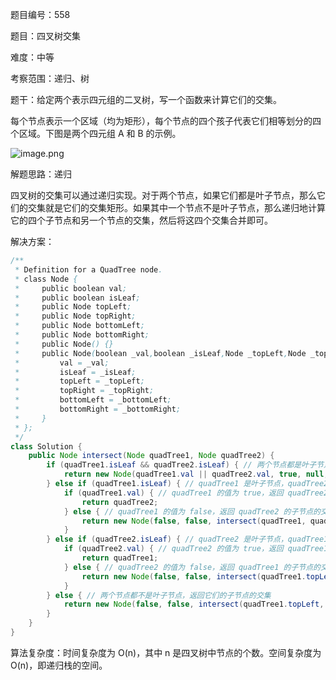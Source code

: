 题目编号：558

题目：四叉树交集

难度：中等

考察范围：递归、树

题干：给定两个表示四元组的二叉树，写一个函数来计算它们的交集。

每个节点表示一个区域（均为矩形），每个节点的四个孩子代表它们相等划分的四个区域。下图是两个四元组 A 和 B 的示例。

![image.png](https://pic.leetcode-cn.com/1626929475-WhzJZL-image.png)

解题思路：递归

四叉树的交集可以通过递归实现。对于两个节点，如果它们都是叶子节点，那么它们的交集就是它们的交集矩形。如果其中一个节点不是叶子节点，那么递归地计算它的四个子节点和另一个节点的交集，然后将这四个交集合并即可。

解决方案：

```java
/**
 * Definition for a QuadTree node.
 * class Node {
 *     public boolean val;
 *     public boolean isLeaf;
 *     public Node topLeft;
 *     public Node topRight;
 *     public Node bottomLeft;
 *     public Node bottomRight;
 *     public Node() {}
 *     public Node(boolean _val,boolean _isLeaf,Node _topLeft,Node _topRight,Node _bottomLeft,Node _bottomRight) {
 *         val = _val;
 *         isLeaf = _isLeaf;
 *         topLeft = _topLeft;
 *         topRight = _topRight;
 *         bottomLeft = _bottomLeft;
 *         bottomRight = _bottomRight;
 *     }
 * };
 */
class Solution {
    public Node intersect(Node quadTree1, Node quadTree2) {
        if (quadTree1.isLeaf && quadTree2.isLeaf) { // 两个节点都是叶子节点
            return new Node(quadTree1.val || quadTree2.val, true, null, null, null, null);
        } else if (quadTree1.isLeaf) { // quadTree1 是叶子节点，quadTree2 不是叶子节点
            if (quadTree1.val) { // quadTree1 的值为 true，返回 quadTree2
                return quadTree2;
            } else { // quadTree1 的值为 false，返回 quadTree2 的子节点的交集
                return new Node(false, false, intersect(quadTree1, quadTree2.topLeft), intersect(quadTree1, quadTree2.topRight), intersect(quadTree1, quadTree2.bottomLeft), intersect(quadTree1, quadTree2.bottomRight));
            }
        } else if (quadTree2.isLeaf) { // quadTree2 是叶子节点，quadTree1 不是叶子节点
            if (quadTree2.val) { // quadTree2 的值为 true，返回 quadTree1
                return quadTree1;
            } else { // quadTree2 的值为 false，返回 quadTree1 的子节点的交集
                return new Node(false, false, intersect(quadTree1.topLeft, quadTree2), intersect(quadTree1.topRight, quadTree2), intersect(quadTree1.bottomLeft, quadTree2), intersect(quadTree1.bottomRight, quadTree2));
            }
        } else { // 两个节点都不是叶子节点，返回它们的子节点的交集
            return new Node(false, false, intersect(quadTree1.topLeft, quadTree2.topLeft), intersect(quadTree1.topRight, quadTree2.topRight), intersect(quadTree1.bottomLeft, quadTree2.bottomLeft), intersect(quadTree1.bottomRight, quadTree2.bottomRight));
        }
    }
}
```

算法复杂度：时间复杂度为 O(n)，其中 n 是四叉树中节点的个数。空间复杂度为 O(n)，即递归栈的空间。